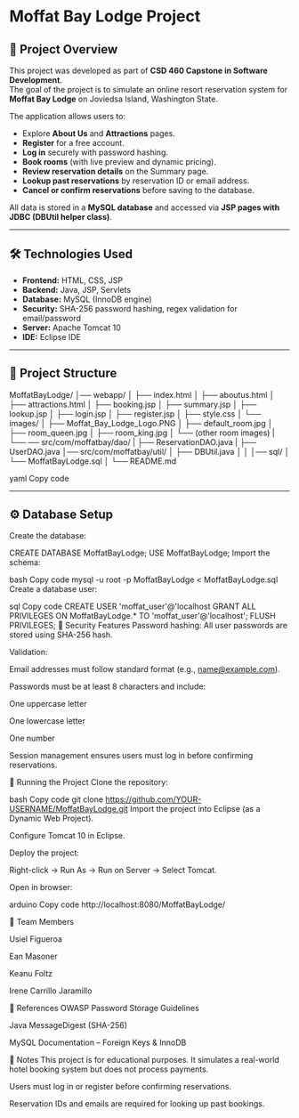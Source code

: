 # Moffat Bay Lodge Project

## 📌 Project Overview
This project was developed as part of **CSD 460 Capstone in Software Development**.  
The goal of the project is to simulate an online resort reservation system for **Moffat Bay Lodge** on Joviedsa Island, Washington State.  

The application allows users to:
- Explore **About Us** and **Attractions** pages.
- **Register** for a free account.
- **Log in** securely with password hashing.
- **Book rooms** (with live preview and dynamic pricing).
- **Review reservation details** on the Summary page.
- **Lookup past reservations** by reservation ID or email address.
- **Cancel or confirm reservations** before saving to the database.

All data is stored in a **MySQL database** and accessed via **JSP pages with JDBC (DBUtil helper class)**.

---

## 🛠️ Technologies Used
- **Frontend:** HTML, CSS, JSP
- **Backend:** Java, JSP, Servlets
- **Database:** MySQL (InnoDB engine)
- **Security:** SHA-256 password hashing, regex validation for email/password
- **Server:** Apache Tomcat 10
- **IDE:** Eclipse IDE

---

## 📂 Project Structure
MoffatBayLodge/
│── webapp/
│ ├── index.html
│ ├── aboutus.html
│ ├── attractions.html
│ ├── booking.jsp
│ ├── summary.jsp
│ ├── lookup.jsp
│ ├── login.jsp
│ ├── register.jsp
│ ├── style.css
│ └── images/
│ ├── Moffat_Bay_Lodge_Logo.PNG
│ ├── default_room.jpg
│ ├── room_queen.jpg
│ ├── room_king.jpg
│ └── (other room images)
|
└── ── src/com/moffatbay/dao/
|  ├── ReservationDAO.java
|   ├── UserDAO.java
│── src/com/moffatbay/util/
│ ├── DBUtil.java
│ 
│
│── sql/
│ └── MoffatBayLodge.sql
│
└── README.md

yaml
Copy code

---

## ⚙️ Database Setup

Create the database:

CREATE DATABASE MoffatBayLodge;
USE MoffatBayLodge;
Import the schema:

bash
Copy code
mysql -u root -p MoffatBayLodge < MoffatBayLodge.sql
Create a database user:

sql
Copy code
CREATE USER 'moffat_user'@'localhost
GRANT ALL PRIVILEGES ON MoffatBayLodge.* TO 'moffat_user'@'localhost';
FLUSH PRIVILEGES;
🔐 Security Features
Password hashing: All user passwords are stored using SHA-256 hash.

Validation:

Email addresses must follow standard format (e.g., name@example.com).

Passwords must be at least 8 characters and include:

One uppercase letter

One lowercase letter

One number

Session management ensures users must log in before confirming reservations.

🚀 Running the Project
Clone the repository:

bash
Copy code
git clone https://github.com/YOUR-USERNAME/MoffatBayLodge.git
Import the project into Eclipse (as a Dynamic Web Project).

Configure Tomcat 10 in Eclipse.

Deploy the project:

Right-click → Run As → Run on Server → Select Tomcat.

Open in browser:

arduino
Copy code
http://localhost:8080/MoffatBayLodge/

👥 Team Members

Usiel Figueroa

Ean Masoner

Keanu Foltz

Irene Carrillo Jaramillo

📖 References
OWASP Password Storage Guidelines

Java MessageDigest (SHA-256)

MySQL Documentation – Foreign Keys & InnoDB

📌 Notes
This project is for educational purposes. It simulates a real-world hotel booking system but does not process payments.

Users must log in or register before confirming reservations.

Reservation IDs and emails are required for looking up past bookings.




